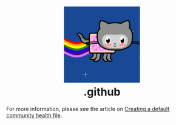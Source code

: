 <h1 align="center">
  <img src="github.gif" width=200 alt=""><br>
  .github<br>
</h1>

For more information, please see the article on [Creating a default community health file](https://help.github.com/en/articles/creating-a-default-community-health-file-for-your-organization).